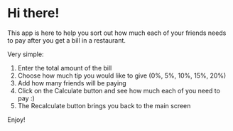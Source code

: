 # Hi there!

This app is here to help you sort out how much each of your friends needs to pay after you get a bill in a restaurant.

Very simple:

1. Enter the total amount of the bill
2. Choose how much tip you would like to give (0%, 5%, 10%, 15%, 20%)
3. Add how many friends will be paying
4. Click on the Calculate button and see how much each of you need to pay :)
5. The Recalculate button brings you back to the main screen

Enjoy! 
